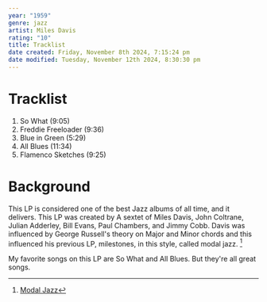 ```yaml
---
year: "1959"
genre: jazz
artist: Miles Davis
rating: "10"
title: Tracklist
date created: Friday, November 8th 2024, 7:15:24 pm
date modified: Tuesday, November 12th 2024, 8:30:30 pm
---
```


# Tracklist

1. So What (9:05)
2. Freddie Freeloader (9:36)
3. Blue in Green (5:29)
4. All Blues (11:34)
5. Flamenco Sketches (9:25)

# Background

This LP is considered one of the best Jazz albums of all time, and it delivers. This LP was created by A sextet of Miles Davis, John Coltrane, Julian Adderley, Bill Evans, Paul Chambers, and Jimmy Cobb. Davis was influenced by George Russell's theory on Major and Minor chords and this influenced his previous LP, milestones, in this style, called modal jazz. [^1]

My favorite songs on this LP are So What and All Blues. But they're all great songs.

[^1]: [Modal Jazz](https://en.wikipedia.org/wiki/Modal_jazz)